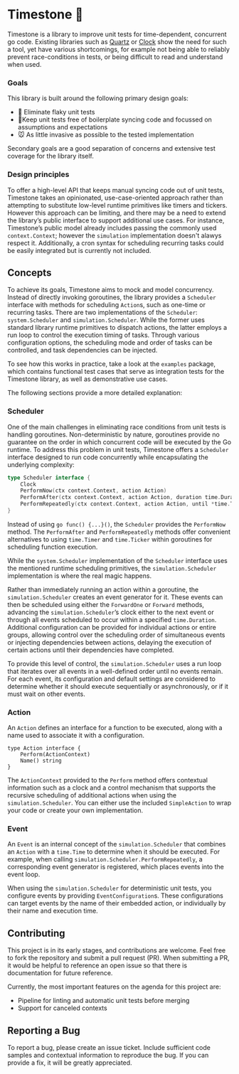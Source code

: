 # Timestone 🗿

Timestone is a library to improve unit tests for time-dependent, concurrent go code. Existing libraries such as [Quartz](https://github.com/coder/quartz) or [Clock](github.com/benbjohnson/clock) show the need for such a tool, yet have various shortcomings, for example not being able to reliably prevent race-conditions in tests, or being difficult to read and understand when used.

### Goals

This library is built around the following primary design goals:

- 🤌 Eliminate flaky unit tests
- 🧹Keep unit tests free of boilerplate syncing code and focussed on assumptions and expectations
- 🐭 As little invasive as possible to the tested implementation

Secondary goals are a good separation of concerns and extensive test coverage for the library itself.

### Design principles

To offer a high-level API that keeps manual syncing code out of unit tests, Timestone takes an opinionated, use-case-oriented approach rather than attempting to substitute low-level runtime primitives like timers and tickers. However this approach can be limiting, and there may be a need to extend the library’s public interface to support additional use cases. For instance, Timestone’s public model already includes passing the commonly used `context.Context`; however the `simulation` implementation doesn't alawys respect it. Additionally, a cron syntax for scheduling recurring tasks could be easily integrated but is currently not included.

## Concepts

To achieve its goals, Timestone aims to mock and model concurrency. Instead of directly invoking goroutines, the library provides a `Scheduler` interface with methods for scheduling `Action`s, such as one-time or recurring tasks. There are two implementations of the `Scheduler`: `system.Scheduler` and `simulation.Scheduler`. While the former uses standard library runtime primitives to dispatch actions, the latter employs a run loop to control the execution timing of tasks. Through various configuration options, the scheduling mode and order of tasks can be controlled, and task dependencies can be injected.

To see how this works in practice, take a look at the `examples` package, which contains functional test cases that serve as integration tests for the Timestone library, as well as demonstrative use cases.

The following sections provide a more detailed explanation:

### Scheduler

One of the main challenges in eliminating race conditions from unit tests is handling goroutines. Non-deterministic by nature, goroutines provide no guarantee on the order in which concurrent code will be executed by the Go runtime. To address this problem in unit tests, Timestone offers a `Scheduler` interface designed to run code concurrently while encapsulating the underlying complexity:

```go
type Scheduler interface {
    Clock
    PerformNow(ctx context.Context, action Action)
    PerformAfter(ctx context.Context, action Action, duration time.Duration)
    PerformRepeatedly(ctx context.Context, action Action, until *time.Time, interval time.Duration)
}
```

Instead of using `go func() {...}()`, the `Scheduler` provides the `PerformNow` method. The `PerformAfter` and `PerformRepeatedly` methods offer convenient alternatives to using `time.Timer` and `time.Ticker` within goroutines for scheduling function execution.

While the `system.Scheduler` implementation of the `Scheduler` interface uses the mentioned runtime scheduling primitives, the `simulation.Scheduler` implementation is where the real magic happens.

Rather than immediately running an action within a goroutine, the `simulation.Scheduler` creates an event generator for it. These events can then be scheduled using either the `ForwardOne` or `Forward` methods, advancing the `simulation.Scheduler`’s clock either to the next event or through all events scheduled to occur within a specified `time.Duration`. Additional configuration can be provided for individual actions or entire groups, allowing control over the scheduling order of simultaneous events or injecting dependencies between actions, delaying the execution of certain actions until their dependencies have completed.

To provide this level of control, the `simulation.Scheduler` uses a run loop that iterates over all events in a well-defined order until no events remain. For each event, its configuration and default settings are considered to determine whether it should execute sequentially or asynchronously, or if it must wait on other events.

### Action

An `Action` defines an interface for a function to be executed, along with a name used to associate it with a configuration.

```golang
type Action interface {
	Perform(ActionContext)
	Name() string
}
```

The `ActionContext` provided to the `Perform` method offers contextual information such as a clock and a control mechanism that supports the recursive scheduling of additional actions when using the `simulation.Scheduler`. You can either use the included `SimpleAction` to wrap your code or create your own implementation.

### Event

An `Event` is an internal concept of the `simulation.Scheduler` that combines an `Action` with a `time.Time` to determine when it should be executed. For example, when calling `simulation.Scheduler.PerformRepeatedly`, a corresponding event generator is registered, which places events into the event loop.

When using the `simulation.Scheduler` for deterministic unit tests, you configure events by providing `EventConfiguration`s. These configurations can target events by the name of their embedded action, or individually by their name and execution time.

## Contributing

This project is in its early stages, and contributions are welcome. Feel free to fork the repository and submit a pull request (PR). When submitting a PR, it would be helpful to reference an open issue so that there is documentation for future reference.

Currently, the most important features on the agenda for this project are:
- Pipeline for linting and automatic unit tests before merging
- Support for canceled contexts

## Reporting a Bug

To report a bug, please create an issue ticket. Include sufficient code samples and contextual information to reproduce the bug. If you can provide a fix, it will be greatly appreciated.



